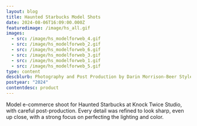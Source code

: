 ```yaml
---
layout: blog
title: Haunted Starbucks Model Shots
date: 2024-08-06T16:09:00.000Z
featuredimage: /image/hs_all.gif
images:
  - src: /image/hs_modelforweb_4.gif
  - src: /image/hs_modelforweb_2.gif
  - src: /image/hs_modelforweb_6.gif
  - src: /image/hs_modelforweb_3.gif
  - src: /image/hs_modelforweb_1.gif
  - src: /image/hs_modelforweb_5.gif
type: content
descblurb: Photography and Post Production by Darin Morrison-Beer Styled by James Wallace
postyear: "2024"
contentdesc: product
---
```

Model e-commerce shoot for Haunted Starbucks at Knock Twice Studio, with careful post-production. Every detail was refined to look sharp, even up close, with a strong focus on perfecting the lighting and color. 
